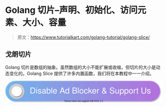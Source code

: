 # Golang 切片–声明、初始化、访问元素、大小、容量

> 原文：<https://www.tutorialkart.com/golang-tutorial/golang-slice/>

## 戈朗切片

Golang 切片是数组的抽象。虽然数组的大小不能扩展或收缩，但切片的大小是动态变化的。Golang Slice 提供了许多内置函数，我们将在本教程中一一介绍。

[![](img/925da31b32d6bc3827932f6c8afb11bb.png)](https://www.tutorialkart.com/)